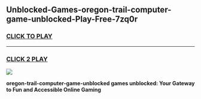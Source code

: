 
## Unblocked-Games-oregon-trail-computer-game-unblocked-Play-Free-7zq0r
<h3>
<a href="https://premium76.site?title=oregon-trail-computer-game-unblocked&ref=24M">CLICK TO PLAY</a></h3>
<hr>

<h3>
<a href="https://premium76.site?title=oregon-trail-computer-game-unblocked&ref=24M">CLICK 2 PLAY</a>
  
</h3>

<a href="https://premium76.site?title=oregon-trail-computer-game-unblocked&ref=24M"><img src="https://clearcache.store/games.png"></a>


**oregon-trail-computer-game-unblocked games unblocked: Your Gateway to Fun and Accessible Online Gaming**
